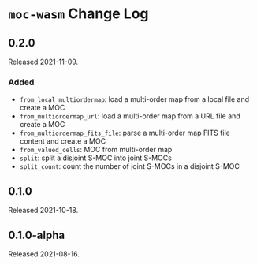 # `moc-wasm` Change Log

## 0.2.0

Released 2021-11-09.

### Added

* `from_local_multiordermap`: load a multi-order map from a local file and create a MOC
* `from_multiordermap_url`: load a multi-order map from a URL file and create a MOC
* `from_multiordermap_fits_file`:  parse a multi-order map FITS file content and create a MOC
* `from_valued_cells`: MOC from multi-order map
* `split`: split a disjoint S-MOC into joint S-MOCs
* `split_count`: count the number of joint S-MOCs in a disjoint S-MOC


## 0.1.0

Released 2021-10-18.

## 0.1.0-alpha

Released 2021-08-16.

